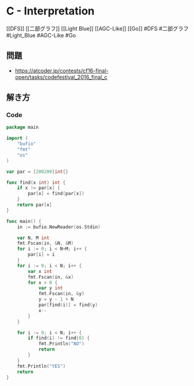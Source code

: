 # C - Interpretation
[[DFS]] [[二部グラフ]] [[Light Blue]] [[AGC-Like]] [[Go]]
#DFS #二部グラフ #Light_Blue #AGC-Like #Go 

## 問題
- https://atcoder.jp/contests/cf16-final-open/tasks/codefestival_2016_final_c

## 解き方
### Code
```go
package main

import (
	"bufio"
	"fmt"
	"os"
)

var par = [200200]int{}

func find(x int) int {
	if x != par[x] {
		par[x] = find(par[x])
	}
	return par[x]
}

func main() {
	in := bufio.NewReader(os.Stdin)

	var N, M int
	fmt.Fscan(in, &N, &M)
	for i := 0; i < N+M; i++ {
		par[i] = i
	}
	for i := 0; i < N; i++ {
		var x int
		fmt.Fscan(in, &x)
		for x > 0 {
			var y int
			fmt.Fscan(in, &y)
			y = y - 1 + N
			par[find(i)] = find(y)
			x--
		}
	}

	for i := 0; i < N; i++ {
		if find(i) != find(0) {
			fmt.Println("NO")
			return
		}
	}
	fmt.Println("YES")
	return
}
```